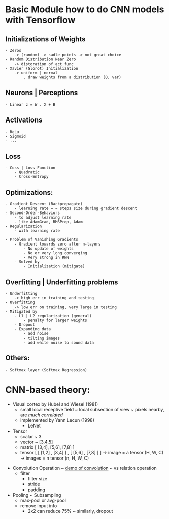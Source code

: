 # Basic Module how to do CNN models with Tensorflow

## Initializations of Weights
    - Zeros
        -> (random) -> sadle points -> not great choice
    - Random Distribution Near Zero
        -> distoration of act func
    - Xavier (Glorot) Initialization
        -> uniform | normal
            . draw weights from a distribution (0, var)

## Neurons | Perceptions
    - Linear z = W . X + B

## Activations
    - ReLu
    - Sigmoid
    - ...
## Loss
    - Coss | Loss Function
        - Quadratic
        - Cross-Entropy
## Optimizations:
    - Gradient Descent (Backpropagate)
        - learning rate = ~ steps size during gradient descent
    - Second-Order-Behaviors
        - to adjust learning rate
        - like AdamGrad, RMSProp, Adam
    - Regularization
        - with learning rate

    - Problem of Vanishing Gradients
        - Gradient towards zero after n-layers
            - No update of weights
            - No or very long converging
            - Very strong in RNN
        - Solved by
            - Initialization (mitigate)
## Overfitting | Underfitting problems
    - Underfitting
        -> high err in training and testing
    - Overfitting
        -> low err on training, very large in testing
    - Mitigated by
        - L1 | L2 regularization (general)
            - penalty for larger weights
        - Dropout
        - Expanding data
            - add noise
            - tilting images
            - add white noise to sound data
## Others:
    - Softmax layer (Softmax Regression)

# CNN-based theory:

* Visual cortex by Hubel and Wiesel (1981)
    - small local receptive field
        ~ local subsection of view
        ~ pixels nearby, are *much correlated*
    - implemented by Yann Lecun (1998)
        - LeNet
* Tensor
    - scalar ~ 3
    - vector ~ [3,4,5]
    - matrix [ [3,4], [5,6], [7,8] ]
    - tensor [ [ [1,2] , [3,4] ] ,
                [ [5,6] , [7,8] ] ]
        -> image = a tensor (H, W, C)
        -> images = n tensor (n, H, W, C)
- Convolution Operation
    ~ [demo of convolution](setosa.io/ev/image-kernels)
    ~ vs relation operation
    - filter
        - filter size
        - stride
        - padding
- Pooling ~ Subsampling
    - max-pool or avg-pool
    - remove input info
        - 2x2 can reduce 75%
    ~ similarly, dropout
    
        